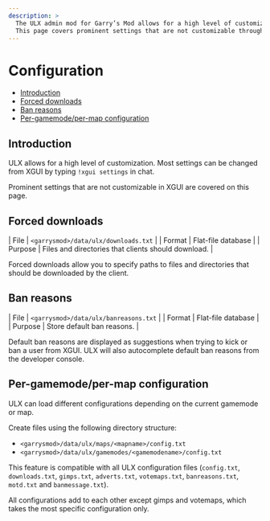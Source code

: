 ```yaml
---
description: >
  The ULX admin mod for Garry’s Mod allows for a high level of customization.
  This page covers prominent settings that are not customizable through XGUI.
---
```

# Configuration

- [Introduction](#introduction)
- [Forced downloads](#downloads)
- [Ban reasons](#ban-reasons)
- [Per-gamemode/per-map configuration](#per-gamemode-per-map-configuration)

<a name="introduction"></a>
## Introduction

ULX allows for a high level of customization. Most settings can be changed from XGUI by typing `!xgui settings` in chat.

Prominent settings that are not customizable in XGUI are covered on this page.

<a name="downloads"></a>
## Forced downloads

| File    | `<garrysmod>/data/ulx/downloads.txt`                |
| Format  | Flat-file database                                  |
| Purpose | Files and directories that clients should download. |

Forced downloads allow you to specify paths to files and directories that should be downloaded by the client.

<a name="ban-reasons"></a>
## Ban reasons

| File    | `<garrysmod>/data/ulx/banreasons.txt` |
| Format  | Flat-file database                    |
| Purpose | Store default ban reasons.            |

Default ban reasons are displayed as suggestions when trying to kick or ban a user from XGUI. ULX will also autocomplete default ban reasons from the developer console.

<a name="per-gamemode-per-map-configuration"></a>
## Per-gamemode/per-map configuration

ULX can load different configurations depending on the current gamemode or map.

Create files using the following directory structure:
- `<garrysmod>/data/ulx/maps/<mapname>/config.txt`
- `<garrysmod>/data/ulx/gamemodes/<gamemodename>/config.txt`

This feature is compatible with all ULX configuration files (`config.txt`, `downloads.txt`, `gimps.txt`, `adverts.txt`, `votemaps.txt`, `banreasons.txt`, `motd.txt` and `banmessage.txt`).

All configurations add to each other except gimps and votemaps, which takes the most specific configuration only.
